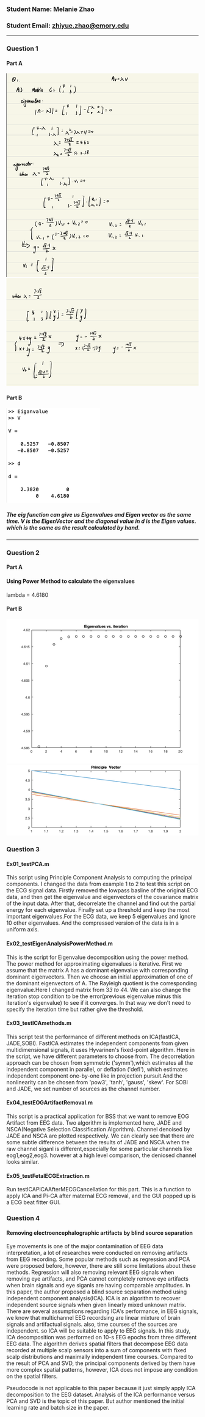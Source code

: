 ### Student Name: Melanie Zhao
### Student Email: zhiyue.zhao@emory.edu
***
### Question 1
#### Part A
![Q1a](https://github.com/melanielele/BSSLecture/blob/main/Q1a.png)
![Q1B](https://github.com/melanielele/BSSLecture/blob/main/Q1b.png)
#### Part B
![matlab_result](https://github.com/melanielele/BSSLecture/blob/main/Matlab_eig.png)
##### The eig function can give us Eigenvalues and Eigen vector as the same time. V is the EigenVector and the diagonal value in d is the Eigen values. which is the same as the result calculated by hand. 
***
### Question 2
#### Part A
#### Using Power Method to calculate the eigenvalues
lambda = 4.6180
#### Part B
![Q2a](https://github.com/melanielele/BSSLecture/blob/main/eigenvalue.png)
![Q2b](https://github.com/melanielele/BSSLecture/blob/main/Principal%20Vector.png)
###  Question 3
#### Ex01_testPCA.m
This script using Principle Component Analysis to computing the principal components. I changed the data from example 1 to 2 to test this script on the ECG signal data. Firstly removed the lowpass basline of the original ECG data, and then get the eigenvalue and eigenvectors of the covariance matrix of the input data. After that, decorrelate the channel and find out the partial energy for each eigenvalue. Finally set up a threshold and keep the most important eigenvalues.For the ECG data, we keep 5 eigenvalues and ignore 10 other eigenvalues. And the compressed version of the data is in a uniform axis.

#### Ex02_testEigenAnalysisPowerMethod.m
This is the script for Eigenvalue decomposition using the power method. The power method for approximating eigenvalues is iterative. First we assume that the matrix A has a dominant eigenvalue with corresponding dominant eigenvectors. Then we choose an initial approximation of one of the
dominant eigenvectors of A. The Rayleigh quotient is the corresponding eigenvalue.Here I changed matrix from 3*3 to 4*4. We can also change the iteration stop condition to be the error(previous eigenvalue minus this iteration's eigenvalue) to see if it converges. In that way we don't need to specify the iteration time but rather give the threshold. 
  
#### Ex03_testICAmethods.m
This script test the performance of different methods on ICA(fastICA, JADE,SOBI). FastICA estimates the independent components from given
multidimensional signals, it uses Hyvarinen's fixed-point algorithm. Here in the script, we have different parameters to choose from. The decorrelation approach can be chosen from 
symmetric ('symm'),which estimates all the independent component in parallel, or deflation ('defl'), which estimates independent component one-by-one like in projection pursuit.And the nonlinearity can be chosen from 'pow3', 'tanh', 'gauss', 'skew'. For SOBI and JADE, we set number of sources as the channel number. 

#### Ex04_testEOGArtifactRemoval.m
This script is a practical application for BSS that we want to remove EOG Artifact from EEG data. Two algorithm is implemented here, JADE and NSCA(Negative Selection Classification Algorithm). 
Channel denoised by JADE and NSCA are plotted respectively. We can clearly see that there are some subtle difference between the results of JADE and NSCA when the raw channel siganl is different,especially for some particular channels like eog1,eog2,eog3. however at a high level comparison, the deniosed channel looks similar.


#### Ex05_testFetalECGExtraction.m
Run testICAPiCAAfterMECGCancellation for this part. This is a function to apply ICA and Pi-CA after maternal ECG removal, and the GUI popped up is a ECG beat fitter GUI.

### Question 4

#### Removing electroencephalographic artifacts by blind source separation

Eye movements is one of the major contamination of EEG data interpretation, a lot of researches were conducted on removing artifacts from EEG recording. Some popular methods such as regression and PCA were proposed before, however, there are still some limitations about these methods. Regression will also removing relevant EEG signals when removing eye artifacts, and PCA cannot completely remove eye artifacts when brain signals and eye siganls are having comparable amplitudes. 
In this paper, the author proposed a blind source separation method using independent component analysis(ICA).  ICA is an algorithm to recover independent source signals when given linearly mixed unknown matrix. There are several assumptions regarding ICA's performance, in EEG signals, we know that multichannel EEG recordsing are linear mixture of brain signals and artifactual signals. also, time courses of the sources are independent. so ICA will be suitable to apply to EEG signals. In this study, ICA decomposition was performed on 10-s EEG epochs from three different EEG data. The algorithm derives spatial filters that decompose EEG data
recorded at multiple scalp sensors into a sum of components with fixed scalp distributions and maximally independent time courses. Compared to the result of PCA and SVD, the principal components derived by them have more complex spatial patterns, however, ICA does not impose any condition on the spatial filters. 

Pseudocode is not applicable to this paper because it just simply apply ICA decomposition to the EEG dataset. Analysis of the ICA performance versus PCA and SVD is the topic of this paper. But author mentioned the initial learning rate and batch size in the paper.


